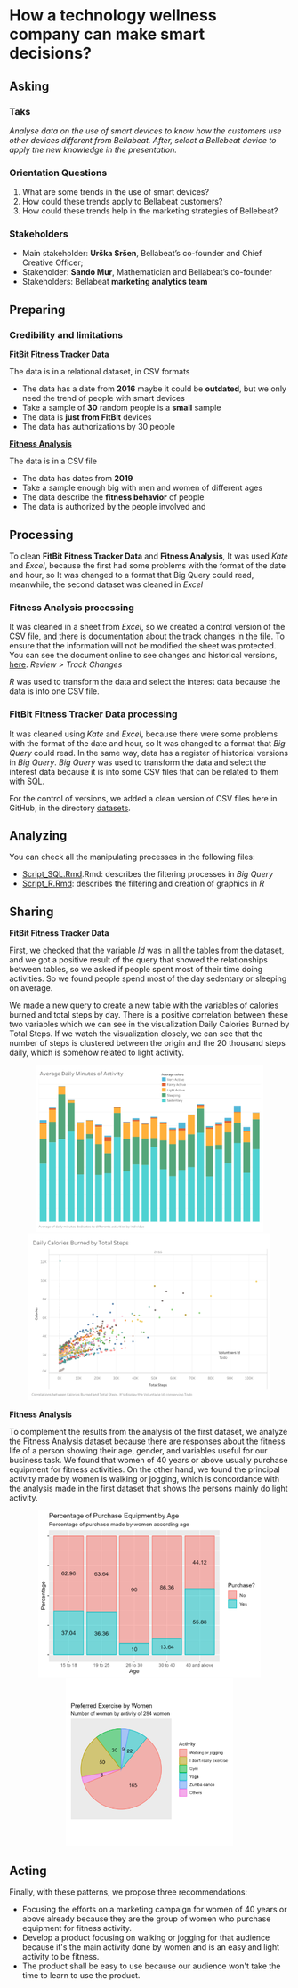 # How a technology wellness company can make smart decisions?
## Asking
### Taks 
_Analyse data on the use of smart devices to know how the customers use other devices different from Bellabeat. After, select a Bellebeat device to apply the new knowledge in the presentation._
### Orientation Questions
1. What are some trends in the use of smart devices?
2. How could these trends apply to Bellabeat customers?
3. How could these trends help in the marketing strategies of Bellebeat?
### Stakeholders
+ Main stakeholder: **Urška Sršen**, Bellabeat’s co-founder and Chief Creative Officer;
+ Stakeholder: **Sando Mur**, Mathematician and Bellabeat’s co-founder
+ Stakeholders: Bellabeat **marketing analytics team**
## Preparing
### Credibility and limitations

**[FitBit Fitness Tracker Data](https://www.kaggle.com/datasets/arashnic/fitbit)** 

The data is in a relational dataset, in CSV formats
- The data has a date from **2016** maybe it could be **outdated**, but we only need the trend of people with smart devices
- Take a sample of **30** random people is a **small** sample
- The data is **just from FitBit** devices
- The data has authorizations by 30 people

**[Fitness Analysis](https://www.kaggle.com/datasets/nithilaa/fitness-analysis)**
  
The data is in a CSV file
- The data has dates from ********2019********
- Take a sample enough big with men and women of different ages
- The data describe the **fitness behavior** of people
- The data is authorized by the people involved and

## Processing
To clean **FitBit Fitness Tracker Data** and  **Fitness Analysis**, It was used _Kate_ and _Excel_, because the first had some problems with the format of the date and hour, so It was changed to a format that Big Query could read, meanwhile, the second dataset was cleaned in _Excel_ 
### Fitness Analysis processing
It was cleaned in a sheet from _Excel_, so we created a control version of the CSV file, and there is documentation about the track changes in the file. To ensure that the information will not be modified the sheet was protected. You can see the document online to see changes and historical versions, [here](https://ugtomx-my.sharepoint.com/:x:/g/personal/e_lopezlozano_ugto_mx/ESSAp7gCM7dAvdaZZN-UsWwB2d_C9CUcEiWnRLY8fqs95A?e=sWHk9B).  _Review > Track Changes_

_R_ was used to transform the data and select the interest data because the data is into one CSV file.

### FitBit Fitness Tracker Data processing
It was cleaned using _Kate_ and _Excel_, because there were some problems with the format of the date and hour, so It was changed to a format that _Big Query_ could read. In the same way, data has a register of historical versions in _Big Query_. _Big Query_ was used to transform the data and select the interest data because it is into some CSV files that can be related to them with SQL.

For the control of versions, we added a clean version of CSV files here in GitHub, in the directory [datasets](datasets).

## Analyzing
You can check all the manipulating processes in the following files:
- [Script_SQL.Rmd](cleaning_scripts/Script_SQL.Rmd).Rmd: describes the filtering processes in _Big Query_
- [Script_R.Rmd](cleaning_scripts/Script_R.Rmd): describes the filtering and creation of graphics in _R_
## Sharing
**FitBit Fitness Tracker Data**

First, we checked that the variable _Id_ was in all the tables from the dataset, and we got a positive result of the query that showed the relationships between tables, so we asked if people spent most of their time doing activities. So we found people spend most of the day sedentary or sleeping on average.

We made a new query to create a new table with the variables of calories burned and total steps by day. There is a positive correlation between these two variables which we can see in the visualization Daily Calories Burned by Total Steps. If we watch the visualization closely, we can see that the number of steps is clustered between the origin and the 20 thousand steps daily, which is somehow related to light activity.

<p align="center"> 
<img src="viz/daily_average_minutes_of_activity.png" height="300"></center>
<img src="viz/daily_calories_burned_by_total_steps.png" height="300"></center>  
</p>  

**Fitness Analysis**

To complement the results from the analysis of the first dataset, we analyze the Fitness Analysis dataset because there are responses about the fitness life of a person showing their age, gender, and variables useful for our business task. We found that women of 40 years or above usually purchase equipment for fitness activities. On the other hand, we found the principal activity made by women is walking or jogging, which is concordance with the analysis made in the first dataset that shows the persons mainly do light activity.

<p align="center">  
<img src="viz/percentege_of_purchase_equipment_by_age.png" height="300"></center> 
<img src="viz/preferred_exercise_by_women.png" height="300"></center>  
</p>  

## Acting

Finally, with these patterns, we propose three recommendations:
+ Focusing the efforts on a marketing campaign for women of 40 years or above already because they are the group of women who purchase equipment for fitness activity.
+ Develop a product focusing on walking or jogging for that audience because it's the main activity done by women and is an easy and light activity to be fitness.
+ The product shall be easy to use because our audience won't take the time to learn to use the product.
